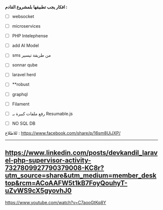 **افكار يجب تطبيقها بلمشروع القادم  :** 
- [ ] websocket 
- [ ] microservices
- [ ] PHP Intelephense
- [ ] add AI Model 
- [ ] sms من طريقة تيسير
- [ ] sonnar qube
- [ ] laravel herd
- [ ] **robust  
- [ ] graphql
- [ ] Filament
- [ ]  رفع ملفات كبيرة بـ Resumable.js
- [ ] NO SQL DB



للاطلاع : 
https://www.facebook.com/share/p/16sm8UjJXP/

---
https://www.linkedin.com/posts/devkandil_laravel-php-supervisor-activity-7327809927790379008-KC8r?utm_source=share&utm_medium=member_desktop&rcm=ACoAAFW5t1kB7FoyQouhyT-uZvWS9cX5gyovhJ0
----
https://www.youtube.com/watch?v=C7aooGtKq8Y